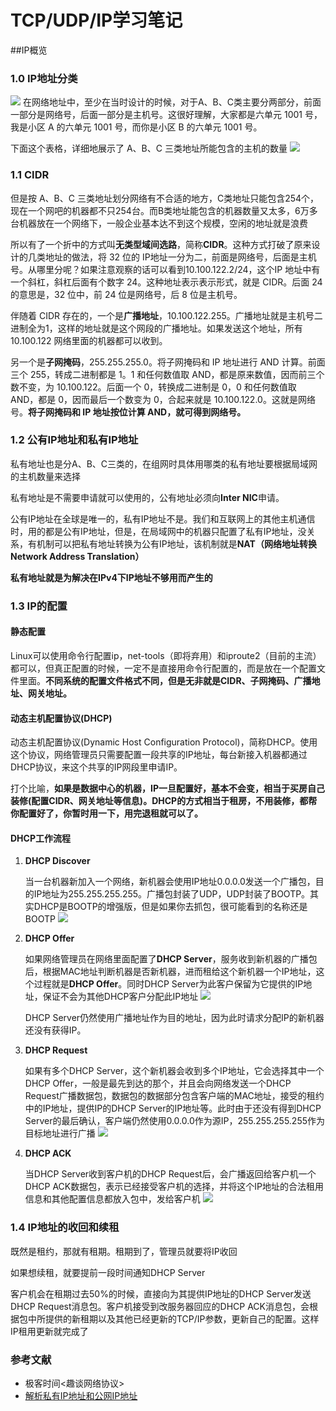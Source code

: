 # TCP/UDP/IP学习笔记

##IP概览

### 1.0 IP地址分类

![](https://static001.geekbang.org/resource/image/0b/9e/0b32d6e35ff0bbc5d46cfb87f6669d9e.jpg)
在网络地址中，至少在当时设计的时候，对于A、B、C类主要分两部分，前面一部分是网络号，后面一部分是主机号。这很好理解，大家都是六单元 1001 号，我是小区 A 的六单元 1001 号，而你是小区 B 的六单元 1001 号。

下面这个表格，详细地展示了 A、B、C 三类地址所能包含的主机的数量
![](https://static001.geekbang.org/resource/image/e9/be/e9c59a4b2f0b804356759b10440ea7be.jpg)

### 1.1 CIDR

但是按 A、B、C 三类地址划分网络有不合适的地方，C类地址只能包含254个，现在一个网吧的机器都不只254台。而B类地址能包含的机器数量又太多，6万多台机器放在一个网络下，一般企业基本达不到这个规模，空闲的地址就是浪费

所以有了一个折中的方式叫**无类型域间选路**，简称**CIDR**。这种方式打破了原来设计的几类地址的做法，将 32 位的 IP地址一分为二，前面是网络号，后面是主机号。从哪里分呢？如果注意观察的话可以看到10.100.122.2/24，这个IP 地址中有一个斜杠，斜杠后面有个数字 24。这种地址表示表示形式，就是 CIDR。后面 24 的意思是，32 位中，前 24 位是网络号，后 8 位是主机号。

伴随着 CIDR 存在的，一个是**广播地址**，10.100.122.255。广播地址就是主机号二进制全为1，这样的地址就是这个网段的广播地址。如果发送这个地址，所有 10.100.122 网络里面的机器都可以收到。

另一个是**子网掩码**，255.255.255.0。将子网掩码和 IP 地址进行 AND 计算。前面三个 255，转成二进制都是 1。1 和任何数值取 AND，都是原来数值，因而前三个数不变，为 10.100.122。后面一个 0，转换成二进制是 0，0 和任何数值取 AND，都是 0，因而最后一个数变为 0，合起来就是 10.100.122.0。这就是网络号。**将子网掩码和 IP 地址按位计算 AND，就可得到网络号。**

### 1.2 公有IP地址和私有IP地址

私有地址也是分A、B、C三类的，在组网时具体用哪类的私有地址要根据局域网的主机数量来选择

私有地址是不需要申请就可以使用的，公有地址必须向**Inter NIC**申请。

公有IP地址在全球是唯一的，私有IP地址不是。我们和互联网上的其他主机通信时，用的都是公有IP地址，但是，在局域网中的机器只配置了私有IP地址，没关系，有机制可以把私有地址转换为公有IP地址，该机制就是**NAT（网络地址转换Network Address Translation）**

**私有地址就是为解决在IPv4下IP地址不够用而产生的**

### 1.3 IP的配置

#### 静态配置

Linux可以使用命令行配置ip，net-tools（即将弃用）和iproute2（目前的主流）都可以，但真正配置的时候，一定不是直接用命令行配置的，而是放在一个配置文件里面。**不同系统的配置文件格式不同，但是无非就是CIDR、子网掩码、广播地址、网关地址。**

#### 动态主机配置协议(DHCP)

动态主机配置协议(Dynamic Host Configuration Protocol)，简称DHCP。使用这个协议，网络管理员只需要配置一段共享的IP地址，每台新接入机器都通过DHCP协议，来这个共享的IP网段里申请IP。

打个比喻，**如果是数据中心的机器，IP一旦配置好，基本不会变，相当于买房自己装修(配置CIDR、网关地址等信息)。DHCP的方式相当于租房，不用装修，都帮你配置好了，你暂时用一下，用完退租就可以了。**

#### DHCP工作流程

1. **DHCP Discover**

   当一台机器新加入一个网络，新机器会使用IP地址0.0.0.0发送一个广播包，目的IP地址为255.255.255.255。广播包封装了UDP，UDP封装了BOOTP。其实DHCP是BOOTP的增强版，但是如果你去抓包，很可能看到的名称还是BOOTP
![](https://static001.geekbang.org/resource/image/39/1f/395b304f49559034af34c882bd86f11f.jpg)

2. **DHCP Offer**

   如果网络管理员在网络里面配置了**DHCP Server**，服务收到新机器的广播包后，根据MAC地址判断机器是否新机器，进而租给这个新机器一个IP地址，这个过程就是**DHCP Offer**。同时DHCP Server为此客户保留为它提供的IP地址，保证不会为其他DHCP客户分配此IP地址
![](https://static001.geekbang.org/resource/image/54/86/54ffefbe4f493f0f4a39f45504bd5086.jpg)
   
   DHCP Server仍然使用广播地址作为目的地址，因为此时请求分配IP的新机器还没有获得IP。
   
3. **DHCP Request**
  
   如果有多个DHCP Server，这个新机器会收到多个IP地址，它会选择其中一个DHCP Offer，一般是最先到达的那个，并且会向网络发送一个DHCP Request广播数据包，数据包的数据部分包含客户端的MAC地址，接受的租约中的IP地址，提供IP的DHCP Server的IP地址等。此时由于还没有得到DHCP Server的最后确认，客户端仍然使用0.0.0.0作为源IP，255.255.255.255作为目标地址进行广播
![](https://static001.geekbang.org/resource/image/e1/24/e1e45ba0d86d2774ec80a1d86f87b724.jpg)
   
4. **DHCP ACK**

   当DHCP Server收到客户机的DHCP Request后，会广播返回给客户机一个DHCP ACK数据包，表示已经接受客户机的选择，并将这个IP地址的合法租用信息和其他配置信息都放入包中，发给客户机
![](https://static001.geekbang.org/resource/image/7d/0e/7da571c18b974582a9cfe4718c5dea0e.jpg)

### 1.4 IP地址的收回和续租

既然是租约，那就有租期。租期到了，管理员就要将IP收回

如果想续租，就要提前一段时间通知DHCP Server

客户机会在租期过去50%的时候，直接向为其提供IP地址的DHCP Server发送DHCP Request消息包。客户机接受到改服务器回应的DHCP ACK消息包，会根据包中所提供的新租期以及其他已经更新的TCP/IP参数，更新自己的配置。这样IP租用更新就完成了

### 参考文献
- 极客时间<趣谈网络协议>
- [解析私有IP地址和公网IP地址](https://www.cnblogs.com/wbxjiayou/p/5150710.html)